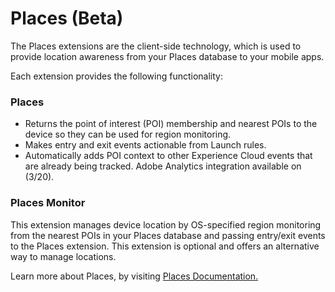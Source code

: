 # Places \(Beta\)

The Places extensions are the client-side technology, which is used to provide location awareness from your Places database to your mobile apps.   
  
Each extension provides the following functionality:

### **Places**

* Returns the point of interest \(POI\) membership and nearest POIs to the device so they can be used for region monitoring.
* Makes entry and exit events actionable from Launch rules.
* Automatically adds POI context to other Experience Cloud events that are already being tracked. Adobe Analytics integration available on \(3/20\).

### **Places Monitor** 

This extension manages device location by OS-specified region monitoring from the nearest POIs in your Places database and passing entry/exit events to the Places extension. This extension is optional and offers an alternative way to manage locations.

Learn more about Places, by visiting [Places Documentation.](https://placesdocs.com/)

